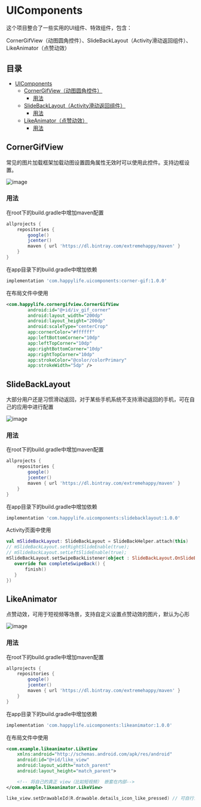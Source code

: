 # UIComponents

这个项目整合了一些实用的UI组件、特效组件，包含：

CornerGifView（动图圆角控件）、SlideBackLayout（Activity滑动返回组件）、LikeAnimator（点赞动效）

## 目录
- [UIComponents](#uicomponents)
  * [CornerGifView（动图圆角控件）](#cornergifview)
    + [用法](#--)
  * [SlideBackLayout（Activity滑动返回组件）](#slidebacklayout)
    + [用法](#---1)
  * [LikeAnimator（点赞动效）](#likeanimator)
    + [用法](#---1)


## CornerGifView

常见的图片加载框架加载动图设置圆角属性无效时可以使用此控件。支持边框设置。

![image](https://github.com/extremehappylife/UIComponents/raw/master/app/src/main/res/drawable/gifhome_320x685_4s.gif)

### 用法
在root下的build.gradle中增加maven配置
```groovy
allprojects {
    repositories {
        google()
        jcenter()
        maven { url 'https://dl.bintray.com/extremehappy/maven' }
    }
}
```
在app目录下的build.gradle中增加依赖
```groovy
implementation 'com.happylife.uicomponents:corner-gif:1.0.0'
```
在布局文件中使用
```xml
<com.happylife.cornergifview.CornerGifView
        android:id="@+id/iv_gif_corner"
        android:layout_width="200dp"
        android:layout_height="200dp"
        android:scaleType="centerCrop"
        app:cornerColor="#ffffff"
        app:leftBottomCorner="10dp"
        app:leftTopCorner="10dp"
        app:rightBottomCorner="10dp"
        app:rightTopCorner="10dp"
        app:strokeColor="@color/colorPrimary"
        app:strokeWidth="5dp" />
```

## SlideBackLayout

大部分用户还是习惯滑动返回，对于某些手机系统不支持滑动返回的手机，可在自己的应用中进行配置

![image](https://github.com/extremehappylife/UIComponents/blob/master/app/src/main/res/drawable/gifhome_320x693_5s.gif)

### 用法
在root下的build.gradle中增加maven配置
```groovy
allprojects {
    repositories {
        google()
        jcenter()
        maven { url 'https://dl.bintray.com/extremehappy/maven' }
    }
}
```
在app目录下的build.gradle中增加依赖
```groovy
implementation 'com.happylife.uicomponents:slidebacklayout:1.0.0'
```
Activity页面中使用
```kotlin
val mSlideBackLayout: SlideBackLayout = SlideBackHelper.attach(this)
// mSlideBackLayout.setRightSlideEnable(true);
// mSlideBackLayout.setLeftSlideEnable(true);
mSlideBackLayout.setSwipeBackListener(object : SlideBackLayout.OnSlideBackListener {
   override fun completeSwipeBack() {
       finish()
   }
})
```

## LikeAnimator

点赞动效，可用于短视频等场景，支持自定义设置点赞动效的图片，默认为心形

![image](https://github.com/extremehappylife/UIComponents/blob/master/app/src/main/res/drawable/gifhome_320x693_like_animator.gif)

### 用法
在root下的build.gradle中增加maven配置
```groovy
allprojects {
    repositories {
        google()
        jcenter()
        maven { url 'https://dl.bintray.com/extremehappy/maven' }
    }
}
```
在app目录下的build.gradle中增加依赖
```groovy
implementation 'com.happylife.uicomponents:likeanimator:1.0.0'
```
在布局文件中使用
```xml
<com.example.likeanimator.LikeView
    xmlns:android="http://schemas.android.com/apk/res/android"
    android:id="@+id/like_view"
    android:layout_width="match_parent"
    android:layout_height="match_parent">

    <!-- 将自己的真正 view（比如短视频） 嵌套在内部-->
</com.example.likeanimator.LikeView>
```

```kotlin
like_view.setDrawableId(R.drawable.details_icon_like_pressed) // 可自行设置所需的动效图片，默认为心形
```
